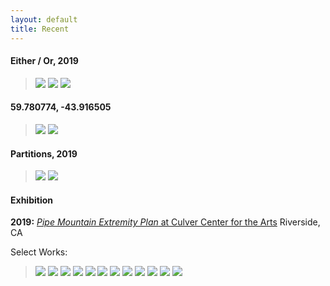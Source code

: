 ```yaml
---
layout: default
title: Recent
---
```


#### Either / Or, 2019



> ![](/Images/eitheror-1.jpg)
> ![](/Images/eitheror-2.jpg)
> ![](/Images/eitheror-3.jpg)


#### 59.780774, -43.916505

> ![](/Images/green.jpg)
> ![](/Images/greendetail.jpg)


#### Partitions, 2019

> ![](/Images/MH-1-2.jpg)
> ![](/Images/MH-1-3.jpg)

#### Exhibition

**2019:** [*Pipe Mountain Extremity Plan* at Culver Center for the Arts](https://ucrarts.ucr.edu/Exhibition/mfa%202019) Riverside, CA


Select Works:

> ![](/Images/Thesis8.jpg)
> ![](/Images/Thesis-5.jpg)
> ![](/Images/Thesis-4.jpg)
> ![](/Images/Thesis-7.jpg)
> ![](/Images/Thesis0.jpg)
> ![](/Images/Thesis-3-2.jpg)
> ![](/Images/Thesis-2-2.jpg)
> ![](/Images/Thesis-16.jpg)
> ![](/Images/Thesis-18.jpg)
> ![](/Images/Thesis2.jpg)
> ![](/Images/Thesis1.jpg)
> ![](/Images/Thesis_crop.jpg)
